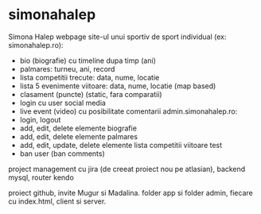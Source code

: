 # simonahalep
 Simona Halep webpage
site-ul unui sportiv de sport individual (ex: simonahalep.ro):
- bio (biografie) cu timeline dupa timp (ani)
- palmares: turneu, ani, record
- lista competitii trecute: data, nume, locatie
- lista 5 evenimente viitoare: data, nume, locatie (map based)
- clasament (puncte) (static, fara comparatii)
- login cu user social media
- live event (video) cu posibilitate comentarii 
admin.simonahalep.ro:
- login, logout
- add, edit, delete elemente biografie
- add, edit, delete elemente palmares
- add, edit, update, delete elemente lista competitii viitoare test
- ban user (ban comments)

project management cu jira (de creeat proiect nou pe atlasian), backend mysql, router kendo

proiect github, invite Mugur si Madalina. folder app si folder admin, fiecare cu index.html, client si server.
